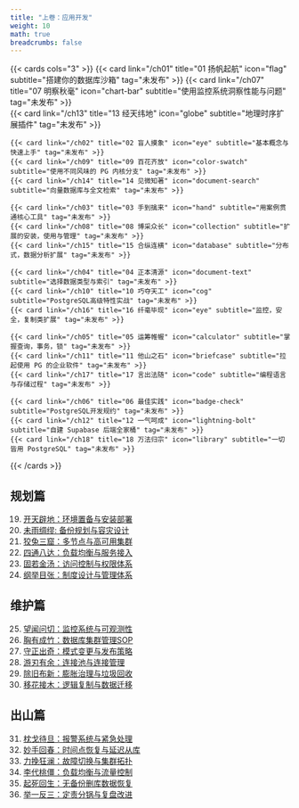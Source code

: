 ```yaml
---
title: "上卷：应用开发"
weight: 10
math: true
breadcrumbs: false
---
```


{{< cards cols="3" >}}
{{< card link="/ch01" title="01 扬帆起航" icon="flag" subtitle="搭建你的数据库沙箱" tag="未发布" >}}
{{< card link="/ch07" title="07 明察秋毫" icon="chart-bar" subtitle="使用监控系统洞察性能与问题" tag="未发布" >}}  
{{< card link="/ch13" title="13 经天纬地" icon="globe" subtitle="地理时序扩展插件" tag="未发布" >}}

    {{< card link="/ch02" title="02 盲人摸象" icon="eye" subtitle="基本概念与快速上手" tag="未发布" >}}
    {{< card link="/ch09" title="09 百花齐放" icon="color-swatch" subtitle="使用不同风味的 PG 内核分支" tag="未发布" >}}
    {{< card link="/ch14" title="14 见微知著" icon="document-search" subtitle="向量数据库与全文检索" tag="未发布" >}}
    
    {{< card link="/ch03" title="03 手到擒来" icon="hand" subtitle="用案例贯通核心工具" tag="未发布" >}}
    {{< card link="/ch08" title="08 博采众长" icon="collection" subtitle="扩展的安装，使用与管理" tag="未发布" >}}
    {{< card link="/ch15" title="15 合纵连横" icon="database" subtitle="分布式，数据分析扩展" tag="未发布" >}}
    
    {{< card link="/ch04" title="04 正本清源" icon="document-text" subtitle="选择数据类型与索引" tag="未发布" >}}
    {{< card link="/ch10" title="10 巧夺天工" icon="cog" subtitle="PostgreSQL高级特性实战" tag="未发布" >}}
    {{< card link="/ch16" title="16 纤毫毕现" icon="eye" subtitle="监控，安全，复制类扩展" tag="未发布" >}}
    
    {{< card link="/ch05" title="05 运筹帷幄" icon="calculator" subtitle="掌握查询，事务，锁" tag="未发布" >}}
    {{< card link="/ch11" title="11 他山之石" icon="briefcase" subtitle="拉起使用 PG 的企业软件" tag="未发布" >}}
    {{< card link="/ch17" title="17 言出法随" icon="code" subtitle="编程语言与存储过程" tag="未发布" >}}
    
    {{< card link="/ch06" title="06 最佳实践" icon="badge-check" subtitle="PostgreSQL开发规约" tag="未发布" >}}
    {{< card link="/ch12" title="12 一气呵成" icon="lightning-bolt" subtitle="自建 Supabase 后端全家桶" tag="未发布" >}}
    {{< card link="/ch18" title="18 万法归宗" icon="library" subtitle="一切皆用 PostgreSQL" tag="未发布" >}}
{{< /cards >}}

## 规划篇

19. [开天辟地：环境置备与安装部署](/ch19)
20. [未雨绸缪: 备份规划与容灾设计](/ch20)
21. [狡兔三窟：多节点与高可用集群](/ch21)
22. [四通八达：负载均衡与服务接入](/ch22)
23. [固若金汤：访问控制与权限体系](/ch23)
24. [纲举目张：制度设计与管理体系](/ch24)

## 维护篇

25. [望闻问切：监控系统与可观测性](/ch25)
26. [胸有成竹：数据库集群管理SOP](/ch26)
27. [守正出奇：模式变更与发布策略](/ch27)
28. [游刃有余：连接池与连接管理](/ch28)
29. [除旧布新：膨胀治理与垃圾回收](/ch29)
30. [移花接木：逻辑复制与数据迁移](/ch30)

## 出山篇

31. [枕戈待旦：报警系统与紧急处理](/ch31)
32. [妙手回春：时间点恢复与延迟从库](/ch32)
33. [力挽狂澜：故障切换与集群拓扑](/ch33)
34. [李代桃僵：负载均衡与流量控制](/ch34)
35. [起死回生：无备份删库数据恢复](/ch35)
36. [举一反三：定责分锅与复盘改进](/ch36)
